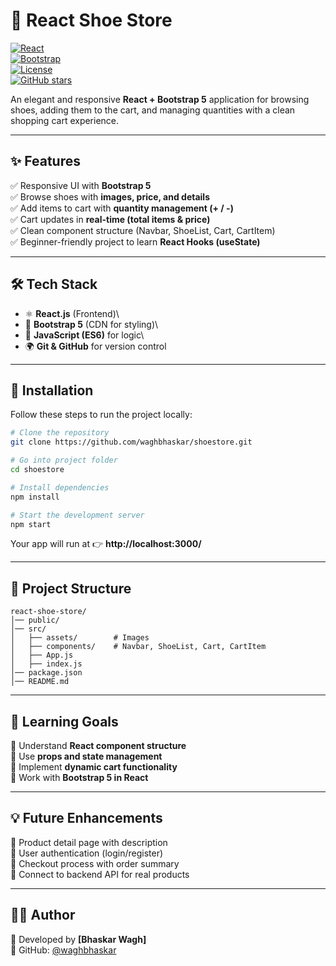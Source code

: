 # 👟 React Shoe Store

[![React](https://img.shields.io/badge/React-18.0-blue?logo=react)](https://react.dev/)\
[![Bootstrap](https://img.shields.io/badge/Bootstrap-5-purple?logo=bootstrap)](https://getbootstrap.com/)\
[![License](https://img.shields.io/badge/License-MIT-green.svg)](./LICENSE)\
[![GitHub
stars](https://img.shields.io/github/stars/YOUR-USERNAME/react-shoe-store?style=social)](https://github.com/YOUR-USERNAME/react-shoe-store/stargazers)

An elegant and responsive **React + Bootstrap 5** application for
browsing shoes, adding them to the cart, and managing quantities with a
clean shopping cart experience.

------------------------------------------------------------------------

## ✨ Features

✅ Responsive UI with **Bootstrap 5**\
✅ Browse shoes with **images, price, and details**\
✅ Add items to cart with **quantity management (+ / -)**\
✅ Cart updates in **real-time (total items & price)**\
✅ Clean component structure (Navbar, ShoeList, Cart, CartItem)\
✅ Beginner-friendly project to learn **React Hooks (useState)**

------------------------------------------------------------------------

## 🛠️ Tech Stack

-   ⚛️ **React.js** (Frontend)\
-   🎨 **Bootstrap 5** (CDN for styling)\
-   📜 **JavaScript (ES6)** for logic\
-   🌍 **Git & GitHub** for version control

------------------------------------------------------------------------

## 🚀 Installation

Follow these steps to run the project locally:

``` bash
# Clone the repository
git clone https://github.com/waghbhaskar/shoestore.git

# Go into project folder
cd shoestore

# Install dependencies
npm install

# Start the development server
npm start
```

Your app will run at 👉 **http://localhost:3000/**

------------------------------------------------------------------------

## 📂 Project Structure

    react-shoe-store/
    │── public/
    │── src/
    │   ├── assets/        # Images
    │   ├── components/    # Navbar, ShoeList, Cart, CartItem
    │   ├── App.js
    │   ├── index.js
    │── package.json
    │── README.md

------------------------------------------------------------------------

## 🎯 Learning Goals

📌 Understand **React component structure**\
📌 Use **props and state management**\
📌 Implement **dynamic cart functionality**\
📌 Work with **Bootstrap 5 in React**

------------------------------------------------------------------------

## 💡 Future Enhancements

🔹 Product detail page with description\
🔹 User authentication (login/register)\
🔹 Checkout process with order summary\
🔹 Connect to backend API for real products

------------------------------------------------------------------------

## 👨‍💻 Author

👋 Developed by **\[Bhaskar Wagh\]**\
📌 GitHub: [@waghbhaskar](https://github.com/waghbhaskar)
